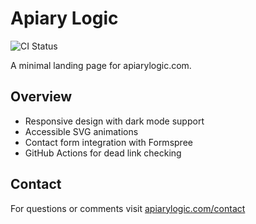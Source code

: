 # Apiary Logic

![CI Status](https://github.com/ecclesemma/apiary-logic-site/actions/workflows/ci.yml/badge.svg)

A minimal landing page for apiarylogic.com.

## Overview

-   Responsive design with dark mode support
-   Accessible SVG animations
-   Contact form integration with Formspree
-   GitHub Actions for dead link checking

## Contact

For questions or comments visit [apiarylogic.com/contact](https://apiarylogic.com/contact)
